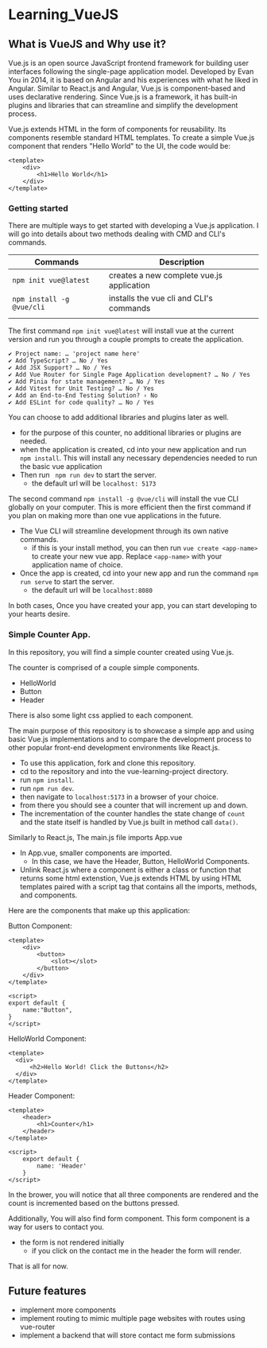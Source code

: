 # Learning_VueJS

## What is VueJS and Why use it?

Vue.js is an open source JavaScript frontend framework for building user interfaces following the single-page application model. Developed by Evan You in 2014, it is based on Angular and his experiences with what he liked in Angular. Similar to React.js and Angular, Vue.js is component-based and uses declarative rendering. Since Vue.js is a framework, it has built-in plugins and libraries that can streamline and simplify the development process.

Vue.js extends HTML in the form of components for reusability. Its components resemble standard HTML templates. To create a simple Vue.js component that renders "Hello World" to the UI, the code would be:

```
<template>
    <div>
        <h1>Hello World</h1>
    </div>
</template>
```

### Getting started

There are multiple ways to get started with developing a Vue.js application. I will go into details about two methods dealing with CMD and CLI's commands. 

|Commands |Description |
|--------------|--------|
|```npm init vue@latest```|creates a new complete vue.js application
|```npm install -g @vue/cli```| installs the vue cli and CLI's commands
||


The first command `npm init vue@latest` will install vue at the current version and run you through a couple prompts to create the application.

```
✔ Project name: … 'project name here'
✔ Add TypeScript? … No / Yes
✔ Add JSX Support? … No / Yes
✔ Add Vue Router for Single Page Application development? … No / Yes
✔ Add Pinia for state management? … No / Yes
✔ Add Vitest for Unit Testing? … No / Yes
✔ Add an End-to-End Testing Solution? › No
✔ Add ESLint for code quality? … No / Yes

```

You can choose to add additional libraries and plugins later as well. 
* for the purpose of this counter, no additional libraries or plugins are needed.
* when the application is created, cd into your new application and run `npm install`. This will install any necessary dependencies needed to run the basic vue application
* Then run ` npm run dev` to start the server. 
    * the default url will be `localhost: 5173`

The second command `npm install -g @vue/cli` will install the vue CLI globally on your computer. This is more efficient then the first command if you plan on making more than one vue applications in the future. 
* The Vue CLI will streamline development through its own native commands.
    * if this is your install method, you can then run `vue create <app-name>` to create your new vue app. Replace `<app-name>` with your application name of choice.
* Once the app is created, cd into your new app and run the command `npm run serve` to start the server.
    * the default url will be `localhost:8080`

In both cases, Once you have created your app, you can start developing to your hearts desire. 


### Simple Counter App.

In this repository, you will find a simple counter created using Vue.js.

The counter is comprised of a couple simple components. 
* HelloWorld
* Button
* Header

There is also some light css applied to each component.

The main purpose of this repository is to showcase a simple app and using basic Vue.js implementations and to compare the development process to other popular front-end development environments like React.js.

* To use this application, fork and clone this repository. 
* cd to the repository and into the vue-learning-project directory. 
* run `npm install`.
* run `npm run dev`.
* then navigate to `localhost:5173` in a browser of your choice.
* from there you should see a counter that will increment up and down. 
* The incrementation of the counter handles the state change of `count` and the state itself is handled by Vue.js built in method call `data()`.

Similarly to React.js, The main.js file imports App.vue
* In App.vue, smaller components are imported. 
    * In this case, we have the Header, Button, HelloWorld Components. 
* Unlink React.js where a component is either a class or function that returns some html extenstion, Vue.js extends HTML by using HTML templates paired with a script tag that contains all the imports, methods, and components. 

Here are the components that make up this application:

Button Component:
```
<template>
    <div>
        <button>
            <slot></slot>
        </button>
    </div>
</template>

<script>
export default {
    name:"Button",
}
</script>
```

HelloWorld Component:

```
<template>
  <div>
      <h2>Hello World! Click the Buttons</h2>
  </div>
</template>
```

Header Component:
```
<template>
    <header>
        <h1>Counter</h1>
    </header>
</template>

<script>
    export default {
        name: 'Header'
    }
</script>
```

In the brower, you will notice that all three components are rendered and the count is incremented based on the buttons pressed.

Additionally, You will also find form component. This form component is a way for users to contact you. 
* the form is not rendered initially
    * if you click on the contact me in the header the form will render.

That is all for now. 

## Future features
* implement more components
* implement routing to mimic multiple page websites with routes using vue-router
* implement a backend that will store contact me form submissions



